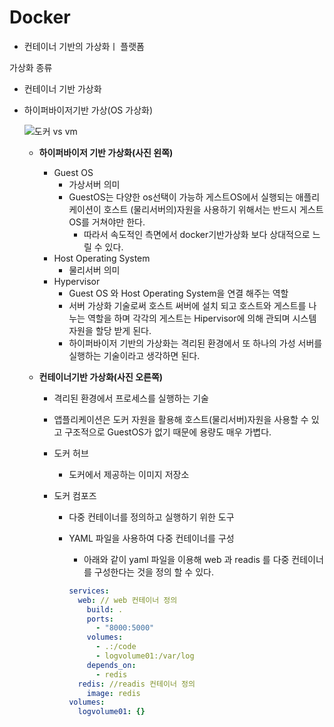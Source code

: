 # Docker

- 컨테이너 기반의 가상화ㅣ 플랫폼

가상화 종류

- 컨테이너 기반 가상화
- 하이퍼바이저기반 가상(OS 가상화)
    
  ![도커 vs vm](https://github.com/kkssbbb/MVC-practice/assets/89888075/73f12b7e-d6e5-4507-8e58-b2320cbe2a17)

    
    - **하이퍼바이저 기반 가상화(사진 왼쪽)**
        - Guest OS
            - 가상서버 의미
            - GuestOS는 다양한 os선택이 가능하 게스트OS에서 실행되는 애플리케이션이 호스트 (물리서버의)자원을 사용하기 위해서는 반드시 게스트OS를 거쳐야만 한다.
                - 따라서 속도적인 측면에서 docker기반가상화 보다 상대적으로 느릴 수 있다.
        - Host Operating System
            - 물리서버 의미
        - Hypervisor
            - Guest OS 와 Host Operating System을 연결 해주는 역할
            - 서버 가상화 기술로써 호스트 써버에 설치 되고 호스트와 게스트를 나누는 역할을 하며 각각의 게스트는 Hipervisor에 의해 관되며 시스템 자원을 할당 받게 된다.
            - 하이퍼바이저 기반의 가상화는 격리된 환경에서 또 하나의 가성 서버를 실행하는 기술이라고 생각하면 된다.
    
    - **컨테이너기반 가상화(사진 오른쪽)**
        - 격리된 환경에서 프로세스를 실행하는 기술
        - 앱플리케이션은 도커 자원을 활용해 호스트(물리서버)자원을 사용할 수 있고 구조적으로 GuestOS가 없기 때문에 용량도 매우 가볍다.
        
        - 도커 허브
            - 도커에서 제공하는 이미지 저장소
        - 도커 컴포즈
            - 다중 컨테이너를 정의하고 실행하기 위한 도구
            - YAML 파일을 사용하여 다중 컨테이너를 구성
                - 아래와 같이 yaml 파일을 이용해 web 과 readis 를 다중 컨테이너를 구성한다는 것을 정의 할 수 있다.
                
                ```yaml
                services:
                  web: // web 컨테이너 정의
                    build: .
                    ports:
                      - "8000:5000"
                    volumes:
                      - .:/code
                      - logvolume01:/var/log
                    depends_on:
                      - redis
                  redis: //readis 컨테이너 정의
                    image: redis
                volumes:
                  logvolume01: {}
                ```